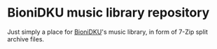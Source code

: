 # BioniDKU music library repository
Just simply a place for [BioniDKU](https://github.com/Bionic-OSE/BioniDKU)'s music library, in form of 7-Zip split archive files.
